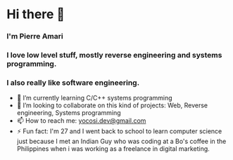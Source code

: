 # Hi there 👋

### I'm Pierre Amari
### I love low level stuff, mostly reverse engineering and systems programming.
### I also really like software engineering.


- 🌱 I’m currently learning C/C++ systems programming
- 👯 I’m looking to collaborate on this kind of projects: Web, Reverse engineering, Systems programming
- 📫 How to reach me: yocosi.dev@gmail.com
- ⚡ Fun fact: I'm 27 and I went back to school to learn computer science just because I met an Indian Guy who was coding at a Bo's coffee in the Philippines when i was working as a freelance in digital marketing.

